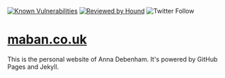 [![Known Vulnerabilities](https://snyk.io/test/github/maban/maban/badge.svg)](https://snyk.io/test/github/maban/maban) [![Reviewed by Hound](https://img.shields.io/badge/Reviewed_by-Hound-8E64B0.svg)](https://houndci.com) ![Twitter Follow](https://img.shields.io/twitter/follow/anna_debenham?style=social)

# [maban.co.uk](https://maban.co.uk)

This is the personal website of Anna Debenham. It's powered by GitHub Pages and Jekyll.
